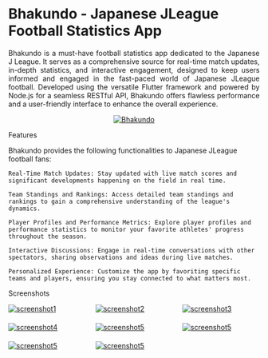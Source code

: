 
# Bhakundo - Japanese JLeague Football Statistics App
<p align="justify">
  Bhakundo is a must-have football statistics app dedicated to the Japanese J League. It serves as a comprehensive source for real-time match updates, in-depth statistics, and interactive engagement, designed to keep users informed and engaged in the fast-paced world of Japanese JLeague football. Developed using the versatile Flutter framework and powered by Node.js for a seamless RESTful API, Bhakundo offers flawless performance and a user-friendly interface to enhance the overall experience.
</p>
<p align="center">
  <a href="INSERT_IMAGE_URL_HERE">
     <img src="https://i.ibb.co/SP0gjF0/4.png" alt="Bhakundo" border="0">
  </a>
</p>
Features

Bhakundo provides the following functionalities to Japanese JLeague football fans:

    Real-Time Match Updates: Stay updated with live match scores and significant developments happening on the field in real time.

    Team Standings and Rankings: Access detailed team standings and rankings to gain a comprehensive understanding of the league's dynamics.

    Player Profiles and Performance Metrics: Explore player profiles and performance statistics to monitor your favorite athletes' progress throughout the season.

    Interactive Discussions: Engage in real-time conversations with other spectators, sharing observations and ideas during live matches.

    Personalized Experience: Customize the app by favoriting specific teams and players, ensuring you stay connected to what matters most.

Screenshots
<div style="display: grid; grid-template-columns: repeat(3, 1fr); gap: 20px;">
  <a href="INSERT_IMAGE_URL_HERE"><img src="https://i.ibb.co/6sKx8sg/Screenshot-2023-08-04-124625.png" alt="screenshot1" border="0"></a>
  <a href="INSERT_IMAGE_URL_HERE"><img src="https://i.ibb.co/F5VDY2X/Screenshot-2023-08-04-124647.png" alt="screenshot2" border="0"></a>
  <a href="INSERT_IMAGE_URL_HERE"><img src="https://i.ibb.co/7GfW0Mg/Screenshot-2023-08-04-131007.png" alt="screenshot3" border="0"></a>
  <a href="INSERT_IMAGE_URL_HERE"><img src="https://i.ibb.co/8d7xwCx/Screenshot-2023-08-04-131032.png" alt="screenshot4" border="0"></a>
  <a href="INSERT_IMAGE_URL_HERE"><img src="https://i.ibb.co/d524D7w/Screenshot-2023-08-04-131046.png" alt="screenshot5" border="0"></a>
  <a href="INSERT_IMAGE_URL_HERE"><img src="https://i.ibb.co/RgP3zdb/Screenshot-2023-08-04-131057.png" alt="screenshot5" border="0"></a>
  <a href="INSERT_IMAGE_URL_HERE"><img src="https://i.ibb.co/hMJtftL/Screenshot-2023-08-04-131113.png" alt="screenshot5" border="0"></a>
  <a href="INSERT_IMAGE_URL_HERE"><img src="https://i.ibb.co/34YTtJx/Screenshot-2023-08-04-131136.png" alt="screenshot5" border="0"></a>
</div>
